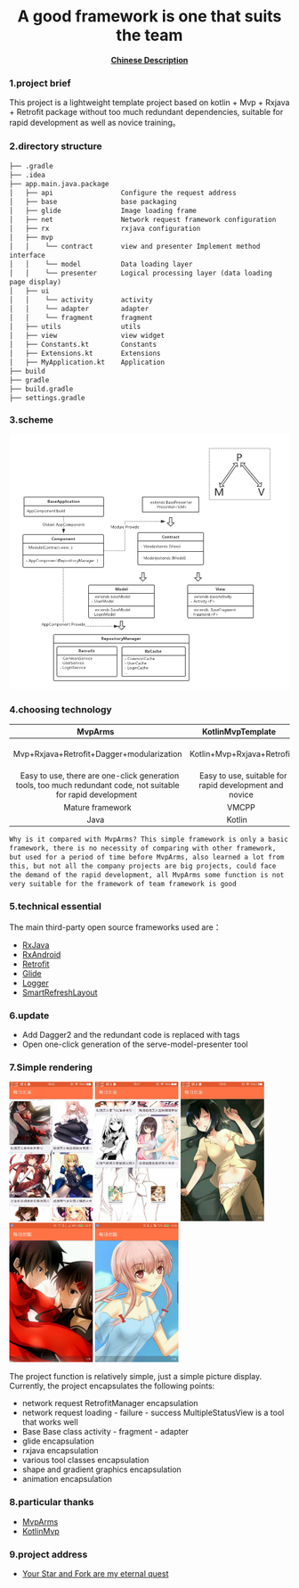 <h1 align="center">A good framework is one that suits the team


</h1>
<p align="center">
  <a href="README_CN.md">
    <b>Chinese Description</b>
  </a>
</p>


### 1.project brief
This project is a lightweight template project based on kotlin + Mvp + Rxjava + Retrofit package without too much redundant dependencies, suitable for rapid development as well as novice training。

### 2.directory structure
```
├── .gradle
├── .idea
├── app.main.java.package
│   ├── api                 Configure the request address
│   ├── base                base packaging
│   ├── glide               Image loading frame
│   ├── net                 Network request framework configuration
│   ├── rx                  rxjava configuration
│   ├── mvp
│   │    └── contract       view and presenter Implement method interface
│   │    └── model          Data loading layer
│   │    └── presenter      Logical processing layer (data loading page display)
│   ├── ui
│   │    └── activity       activity
│   │    └── adapter        adapter
│   │    └── fragment       fragment
│   ├── utils               utils
│   ├── view                view widget
│   ├── Constants.kt        Constants
│   ├── Extensions.kt       Extensions
│   ├── MyApplication.kt    Application
├── build
├── gradle
├── build.gradle
├── settings.gradle

```

### 3.scheme

<div >
<img src="https://github.com/pengMaster/picApplyGit/blob/master/KotlinMvp/Architecture.png"   alt="引自MvpArms"/>
</div>

### 4.choosing technology

| MvpArms   | KotlinMvpTemplate    |
| :----: | :----:   |
|   Mvp+Rxjava+Retrofit+Dagger+modularization    |   Kotlin+Mvp+Rxjava+Retrofit    |
|   Easy to use, there are one-click generation tools, too much redundant code, not suitable for rapid development   |   Easy to use, suitable for rapid development and novice |  
|   Mature framework    |   VMCPP    |  
|   Java     | Kotlin      |  

```
Why is it compared with MvpArms? This simple framework is only a basic framework, there is no necessity of comparing with other framework, but used for a period of time before MvpArms, also learned a lot from this, but not all the company projects are big projects, could face the demand of the rapid development, all MvpArms some function is not very suitable for the framework of team framework is good

```

### 5.technical essential

The main third-party open source frameworks used are：

 - [RxJava](https://github.com/ReactiveX/RxJava)
 - [RxAndroid](https://github.com/ReactiveX/RxAndroid)
 - [Retrofit](https://github.com/square/retrofit)
 - [Glide](https://github.com/bumptech/glide)
 - [Logger](https://github.com/orhanobut/logger)
 - [SmartRefreshLayout](https://github.com/scwang90/SmartRefreshLayout)


### 6.update

- Add Dagger2 and the redundant code is replaced with tags
- Open one-click generation of the serve-model-presenter tool


### 7.Simple rendering

<div >
    <img src="https://github.com/pengMaster/picApplyGit/blob/master/KotlinMvp/device-2018-09-28-164014.jpg" width="150" height="250"  alt=""/>
    <img src="https://github.com/pengMaster/picApplyGit/blob/master/KotlinMvp/device-2018-09-28-164110.jpg" width="150" height="250"  alt=""/>
    <img src="https://github.com/pengMaster/picApplyGit/blob/master/KotlinMvp/device-2018-09-28-164920.jpg" width="150" height="250" alt=""/>
    <img src="https://github.com/pengMaster/picApplyGit/blob/master/KotlinMvp/device-2018-09-29-100403.jpg" width="150" height="250"  alt=""/>
   <img src="https://github.com/pengMaster/picApplyGit/blob/master/KotlinMvp/device-2018-09-29-144929.jpg" width="150" height="250"  alt=""/>
</div>

The project function is relatively simple, just a simple picture display. Currently, the project encapsulates the following points:
- network request RetrofitManager encapsulation
- network request loading - failure - success MultipleStatusView is a tool that works well
- Base Base class activity - fragment - adapter
- glide encapsulation
- rxjava encapsulation
- various tool classes encapsulation
- shape and gradient graphics encapsulation
- animation encapsulation

### 8.particular thanks

 - [MvpArms](https://github.com/JessYanCoding/MVPArms)
 - [KotlinMvp](https://github.com/git-xuhao/KotlinMvp)

### 9.project address

 - [Your Star and Fork are my eternal quest](https://github.com/pengMaster/Kotlin_Mvp_Template)
